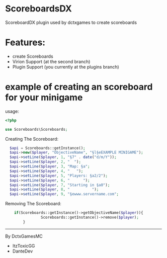 # ScoreboardsDX
ScoreboardDX plugin used by dctxgames to create scoreboards
# Features:
- create Scoreboards
- Virion Support (at the second branch)
- Plugin Support (you currently at the plugins branch)
# example of creating an scoreboard for your minigame
usage:
```php
<?php

use Scoreboards\Scoreboards;
```
Creating The Scoreboard:
```php
  $api = Scoreboards::getInstance();
  $api->new($player, "ObjectiveName", "§l§eEXAMPLE MINIGAME");
  $api->setLine($player, 1, "§7" . date("d/m/Y"));
  $api->setLine($player, 2, "  ");
  $api->setLine($player, 3, "Map: §a";
  $api->setLine($player, 4, "   ");
  $api->setLine($player, 5, "Players: §a2/2");
  $api->setLine($player, 6, "      ");
  $api->setLine($player, 7, "Starting in §a0");
  $api->setLine($player, 8, "          ");
  $api->setLine($player, 9, "§ewww.servername.com";
```
Removing The Scoreboard:
```php
    if(Scoreboards::getInstance()->getObjectiveName($player)){
				Scoreboards::getInstance()->remove($player);
		}
```
-----------
By DctxGamesMC
- ItzToxicGG
- DanteDev
